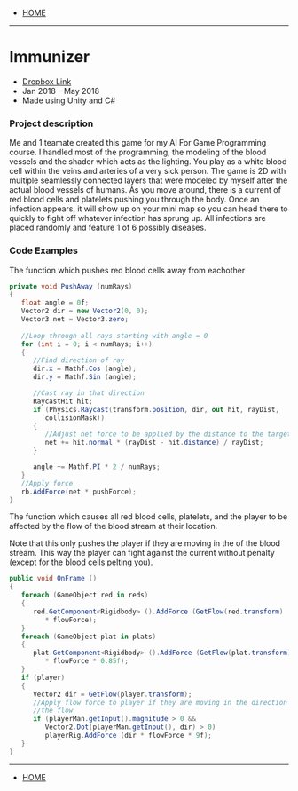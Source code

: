 - [HOME](https://avijr.com)

---

# Immunizer
- [Dropbox Link](https://www.dropbox.com/s/syenji5x857jasm/Immunizer.app.zip?dl=0)
- Jan 2018 – May 2018
- Made using Unity and C#

### Project description
Me and 1 teamate created this game for my AI For Game Programming course. I handled most of the programming, the modeling of the blood vessels and the shader which acts as the lighting. You play as a white blood cell within the veins and arteries of a very sick person. The game is 2D with multiple seamlessly connected layers that were modeled by myself after the actual blood vessels of humans. As you move around, there is a current of red blood cells and platelets pushing you through the body. Once an infection appears, it will show up on your mini map so you can head there to quickly to fight off whatever infection has sprung up. All infections are placed randomly and feature 1 of 6 possibly diseases.

### Code Examples
The function which pushes red blood cells away from eachother
```c#
private void PushAway (numRays)
{
   float angle = 0f;
   Vector2 dir = new Vector2(0, 0);
   Vector3 net = Vector3.zero;
	
   //Loop through all rays starting with angle = 0
   for (int i = 0; i < numRays; i++)
   {
      //Find direction of ray
      dir.x = Mathf.Cos (angle);
      dir.y = Mathf.Sin (angle);

      //Cast ray in that direction
      RaycastHit hit;
      if (Physics.Raycast(transform.position, dir, out hit, rayDist, 
         collisionMask))
      {
         //Adjust net force to be applied by the distance to the target
         net += hit.normal * (rayDist - hit.distance) / rayDist;
      }

      angle += Mathf.PI * 2 / numRays;
   }
   //Apply force
   rb.AddForce(net * pushForce);
}
```

The function which causes all red blood cells, platelets, and the player to be affected by the flow of the blood stream at their location.

Note that this only pushes the player if they are moving in the of the blood stream. This way the player can fight against the current without penalty (except for the blood cells pelting you).
```c#
public void OnFrame ()
{
   foreach (GameObject red in reds)
   {
      red.GetComponent<Rigidbody> ().AddForce (GetFlow(red.transform) 
         * flowForce);
   }
   foreach (GameObject plat in plats)
   {
      plat.GetComponent<Rigidbody> ().AddForce (GetFlow(plat.transform) 
         * flowForce * 0.85f);
   }
   if (player)
   {
      Vector2 dir = GetFlow(player.transform);
      //Apply flow force to player if they are moving in the direction of
      //the flow
      if (playerMan.getInput().magnitude > 0 &&
         Vector2.Dot(playerMan.getInput(), dir) > 0)
         playerRig.AddForce (dir * flowForce * 9f);
   }
}
```

---

- [HOME](https://avijr.com)
